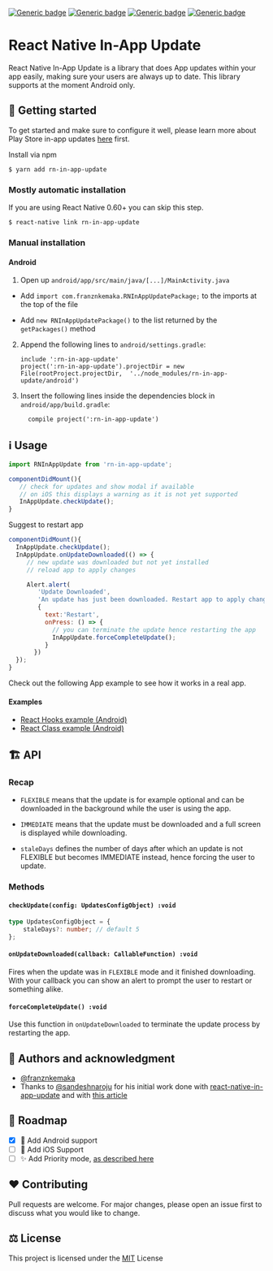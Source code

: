 [![Generic badge](https://img.shields.io/badge/License-MIT-green.svg)](https://shields.io/)
[![Generic badge](https://img.shields.io/badge/Android-YES-green.svg)](https://shields.io/)
[![Generic badge](https://img.shields.io/badge/iOS-NO-red.svg)](https://shields.io/)
[![Generic badge](https://img.shields.io/badge/Tested-YES-green.svg)](https://shields.io/)

# React Native In-App Update

React Native In-App Update is a library that does App updates within your app easily, making sure your users are always up to date.
This library supports at the moment Android only.

## 🎉 Getting started

To get started and make sure to configure it well, please learn more about Play Store in-app updates [here](https://developer.android.com/guide/playcore/in-app-updates) first.

Install via npm

`$ yarn add rn-in-app-update`

### Mostly automatic installation

If you are using React Native 0.60+ you can skip this step.

`$ react-native link rn-in-app-update`

### Manual installation

#### Android

1. Open up `android/app/src/main/java/[...]/MainActivity.java`

-   Add `import com.franznkemaka.RNInAppUpdatePackage;` to the imports at the top of the file

-   Add `new RNInAppUpdatePackage()` to the list returned by the `getPackages()` method

2. Append the following lines to `android/settings.gradle`:
    ```
    include ':rn-in-app-update'
    project(':rn-in-app-update').projectDir = new File(rootProject.projectDir, 	'../node_modules/rn-in-app-update/android')
    ```
3. Insert the following lines inside the dependencies block in `android/app/build.gradle`:

    ```
      compile project(':rn-in-app-update')
    ```

## ℹ️ Usage

```javascript
import RNInAppUpdate from 'rn-in-app-update';

componentDidMount(){
   // check for updates and show modal if available
   // on iOS this displays a warning as it is not yet supported
   InAppUpdate.checkUpdate();
}
```

Suggest to restart app

```javascript
componentDidMount(){
  InAppUpdate.checkUpdate();
  InAppUpdate.onUpdateDownloaded(() => {
     // new update was downloaded but not yet installed
     // reload app to apply changes

     Alert.alert(
        'Update Downloaded',
        'An update has just been downloaded. Restart app to apply changes',
        {
          text:'Restart',
          onPress: () => {
            // you can terminate the update hence restarting the app
            InAppUpdate.forceCompleteUpdate();
          }
       })
  });
}
```

Check out the following App example to see how it works in a real app.

#### Examples

-   [React Hooks example (Android)](./example/App.js)
-   [React Class example (Android)](./example/App.js)

## 🏗 API

### Recap

-   `FLEXIBLE` means that the update is for example optional and can be downloaded in the background while the user is using the app.

-   `IMMEDIATE` means that the update must be downloaded and a full screen is displayed while downloading.

-   `staleDays` defines the number of days after which an update is not FLEXIBLE but becomes IMMEDIATE instead, hence forcing the user to update.

### Methods

#### `checkUpdate(config: UpdatesConfigObject) :void`

```typescript
type UpdatesConfigObject = {
    staleDays?: number; // default 5
};
```

#### `onUpdateDownloaded(callback: CallableFunction) :void`

Fires when the update was in `FLEXIBLE` mode and it finished downloading. With your callback you can show an alert to prompt the user to restart or something alike.

#### `forceCompleteUpdate() :void`

Use this function in `onUpdateDownloaded` to terminate the update process by restarting the app.

## 🤝 Authors and acknowledgment

-   [@franznkemaka](https://github.com/franznkemaka)
-   Thanks to [@sandeshnaroju](https://github.com/sandeshnaroju) for his initial work done with [react-native-in-app-update](https://github.com/sandeshnaroju/react-native-in-app-update) and with [this article](https://www.naroju.com/implementing-android-in-app-updates-in-react-native)

## 📌 Roadmap

-   [x] 🤖 Add Android support
-   [ ] 🍏 Add iOS Support
-   [ ] ✨ Add Priority mode, [as described here](https://developer.android.com/guide/playcore/in-app-updates#check-priority)

## ❤️ Contributing

Pull requests are welcome. For major changes, please open an issue first to discuss what you would like to change.

## ⚖️ License

This project is licensed under the [MIT](LICENSE) License
